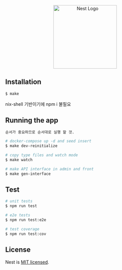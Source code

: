 <p align="center">
  <a href="http://nestjs.com/" target="blank"><img src="https://nestjs.com/img/logo-small.svg" width="200" alt="Nest Logo" /></a>
</p>

## Installation

```bash
$ make
```
nix-shell 기반이기에 npm i 불필요

## Running the app

```bash
순서가 중요하므로 순서대로 실행 할 것.

# docker-compose up -d and seed insert
$ make dev-reinitialize

# copy type files and watch mode
$ make watch

# make API interface in admin and front
$ make gen-interface

```

## Test

```bash
# unit tests
$ npm run test

# e2e tests
$ npm run test:e2e

# test coverage
$ npm run test:cov
```

## License

Nest is [MIT licensed](LICENSE).
